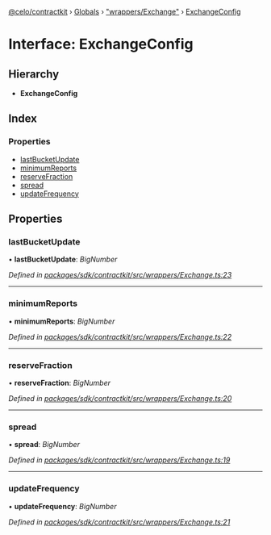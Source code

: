 [@celo/contractkit](../README.md) › [Globals](../globals.md) › ["wrappers/Exchange"](../modules/_wrappers_exchange_.md) › [ExchangeConfig](_wrappers_exchange_.exchangeconfig.md)

# Interface: ExchangeConfig

## Hierarchy

* **ExchangeConfig**

## Index

### Properties

* [lastBucketUpdate](_wrappers_exchange_.exchangeconfig.md#lastbucketupdate)
* [minimumReports](_wrappers_exchange_.exchangeconfig.md#minimumreports)
* [reserveFraction](_wrappers_exchange_.exchangeconfig.md#reservefraction)
* [spread](_wrappers_exchange_.exchangeconfig.md#spread)
* [updateFrequency](_wrappers_exchange_.exchangeconfig.md#updatefrequency)

## Properties

###  lastBucketUpdate

• **lastBucketUpdate**: *BigNumber*

*Defined in [packages/sdk/contractkit/src/wrappers/Exchange.ts:23](https://github.com/celo-org/celo-monorepo/blob/master/packages/sdk/contractkit/src/wrappers/Exchange.ts#L23)*

___

###  minimumReports

• **minimumReports**: *BigNumber*

*Defined in [packages/sdk/contractkit/src/wrappers/Exchange.ts:22](https://github.com/celo-org/celo-monorepo/blob/master/packages/sdk/contractkit/src/wrappers/Exchange.ts#L22)*

___

###  reserveFraction

• **reserveFraction**: *BigNumber*

*Defined in [packages/sdk/contractkit/src/wrappers/Exchange.ts:20](https://github.com/celo-org/celo-monorepo/blob/master/packages/sdk/contractkit/src/wrappers/Exchange.ts#L20)*

___

###  spread

• **spread**: *BigNumber*

*Defined in [packages/sdk/contractkit/src/wrappers/Exchange.ts:19](https://github.com/celo-org/celo-monorepo/blob/master/packages/sdk/contractkit/src/wrappers/Exchange.ts#L19)*

___

###  updateFrequency

• **updateFrequency**: *BigNumber*

*Defined in [packages/sdk/contractkit/src/wrappers/Exchange.ts:21](https://github.com/celo-org/celo-monorepo/blob/master/packages/sdk/contractkit/src/wrappers/Exchange.ts#L21)*
